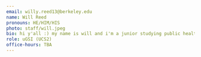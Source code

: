 ```yaml
---
email: willy.reed13@berkeley.edu
name: Will Reed
pronouns: HE/HIM/HIS
photo: staff/will.jpeg
bio: hi y'all :) my name is will and i'm a junior studying public health and data science! outside of school, i love listening to music, eating food, and playing/watching basketball. i'm super excited to meet and work with y'all this semester!
role: uGSI (UCS2)
office-hours: TBA
---
```


